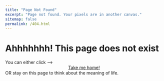 ```yaml
---
title: "Page Not Found"
excerpt: "Page not found. Your pixels are in another canvas."
sitemap: false
permalink: /404.html
---
```


# Ahhhhhhh! This page does not exist
You can either click -->
<br><a href="/" style="margin: 0 auto; display:block; text-align: center">Take me home!</a> OR stay on this page to think about the meaning of life. 
